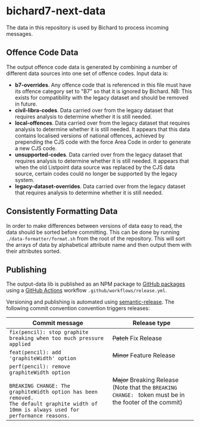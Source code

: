 # bichard7-next-data
The data in this repository is used by Bichard to process incoming messages.

## Offence Code Data
The output offence code data is generated by combining a number of different data sources into one set of offence codes. Input data is:

 * **b7-overrides**. Any offence code that is referenced in this file must have its offence category set to "B7" so that it is ignored by Bichard. NB: This exists for compatibility with the legacy dataset and should be removed in future.
 * **civil-libra-codes**. Data carried over from the legacy dataset that requires analysis to determine whether it is still needed.
 * **local-offences**. Data carried over from the legacy dataset that requires analysis to determine whether it is still needed. It appears that this data contains localised versions of national offences, achieved by prepending the CJS code with the force Area Code in order to generate a new CJS code.
 * **unsupported-codes**. Data carried over from the legacy dataset that requires analysis to determine whether it is still needed. It appears that when the old Listpoint data source was replaced by the CJS data source, certain codes could no longer be supported by the legacy system.
 * **legacy-dataset-overrides**. Data carried over from the legacy dataset that requires analysis to determine whether it is still needed.

## Consistently Formatting Data
In order to make differences between versions of data easy to read, the data should be sorted before committing. This can be done by running `./data-formatter/format.sh` from the root of the repository. This will sort the arrays of data by alphabetical attribute name and then output them with their attributes sorted.

## Publishing
The output-data lib is published as an NPM package to [GitHub packages](https://github.com/features/packages) using a [GitHub Actions](https://github.com/features/actions) workflow `.github/workflows/release.yml`. 

Versioning and publishing is automated using [semantic-release](https://github.com/semantic-release/semantic-release). The following commit convention convention triggers releases:

| Commit message                                                                                                                                                                                   | Release type               |
| ------------------------------------------------------------------------------------------------------------------------------------------------------------------------------------------------ | -------------------------- |
| `fix(pencil): stop graphite breaking when too much pressure applied`                                                                                                                             | ~~Patch~~ Fix Release      |
| `feat(pencil): add 'graphiteWidth' option`                                                                                                                                                       | ~~Minor~~ Feature Release  |
| `perf(pencil): remove graphiteWidth option`<br><br>`BREAKING CHANGE: The graphiteWidth option has been removed.`<br>`The default graphite width of 10mm is always used for performance reasons.` | ~~Major~~ Breaking Release <br /> (Note that the `BREAKING CHANGE: ` token must be in the footer of the commit) |
